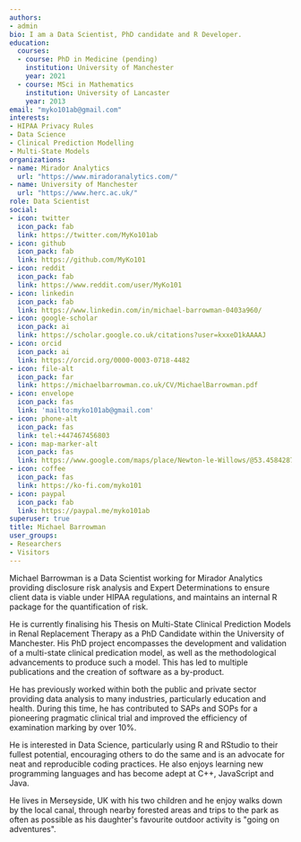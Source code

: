 ```yaml
---
authors:
- admin
bio: I am a Data Scientist, PhD candidate and R Developer.
education:
  courses:
  - course: PhD in Medicine (pending)
    institution: University of Manchester
    year: 2021
  - course: MSci in Mathematics
    institution: University of Lancaster
    year: 2013
email: "myko101ab@gmail.com"
interests:
- HIPAA Privacy Rules
- Data Science
- Clinical Prediction Modelling
- Multi-State Models
organizations:
- name: Mirador Analytics
  url: "https://www.miradoranalytics.com/"
- name: University of Manchester
  url: "https://www.herc.ac.uk/"
role: Data Scientist
social:
- icon: twitter
  icon_pack: fab
  link: https://twitter.com/MyKo101ab
- icon: github
  icon_pack: fab
  link: https://github.com/MyKo101
- icon: reddit
  icon_pack: fab
  link: https://www.reddit.com/user/MyKo101
- icon: linkedin
  icon_pack: fab
  link: https://www.linkedin.com/in/michael-barrowman-0403a960/
- icon: google-scholar
  icon_pack: ai
  link: https://scholar.google.co.uk/citations?user=kxxeD1kAAAAJ  
- icon: orcid
  icon_pack: ai
  link: https://orcid.org/0000-0003-0718-4482
- icon: file-alt
  icon_pack: far
  link: https://michaelbarrowman.co.uk/CV/MichaelBarrowman.pdf
- icon: envelope
  icon_pack: fas
  link: 'mailto:myko101ab@gmail.com'
- icon: phone-alt
  icon_pack: fas
  link: tel:+447467456803
- icon: map-marker-alt
  icon_pack: fas
  link: https://www.google.com/maps/place/Newton-le-Willows/@53.4584287,-2.6730042
- icon: coffee
  icon_pack: fas
  link: https://ko-fi.com/myko101
- icon: paypal
  icon_pack: fab
  link: https://paypal.me/myko101ab
superuser: true
title: Michael Barrowman
user_groups:
- Researchers
- Visitors
---
```


Michael Barrowman is a Data Scientist working for Mirador Analytics providing disclosure risk analysis and Expert Determinations to ensure client data is viable under HIPAA regulations, and maintains an internal R package for the quantification of risk.

He is currently finalising his Thesis on Multi-State Clinical Prediction Models in Renal Replacement Therapy as a PhD Candidate within the University of Manchester. His PhD project encompasses the development and validation of a multi-state clinical predication model, as well as the methodological advancements to produce such a model. This has led to multiple publications and the creation of software as a by-product.

He has previously worked within both the public and private sector providing data analysis to many industries, particularly education and health. During this time, he has contributed to SAPs and SOPs for a pioneering pragmatic clinical trial and improved the efficiency of examination marking by over 10%. 

He is interested in Data Science, particularly using R and RStudio to their fullest potential, encouraging others to do the same and is an advocate for neat and reproducible coding practices. He also enjoys learning new programming languages and has become adept at C++, JavaScript and Java.

He lives in Merseyside, UK with his two children and he enjoy walks down by the local canal, through nearby forested areas and trips to the park as often as possible as his daughter's favourite outdoor activity is "going on adventures".



